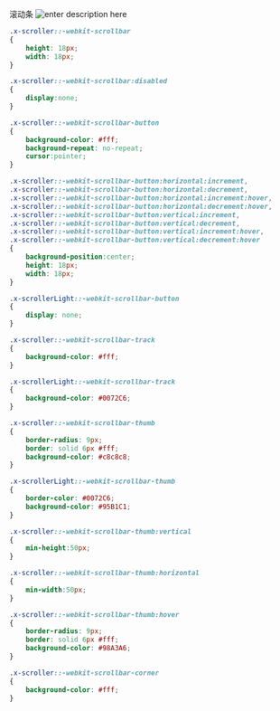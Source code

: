 滚动条
![enter description here][1]
```css
.x-scroller::-webkit-scrollbar
{
    height: 18px;
    width: 18px;
}

.x-scroller::-webkit-scrollbar:disabled
{
    display:none;
}

.x-scroller::-webkit-scrollbar-button
{
    background-color: #fff;
    background-repeat: no-repeat;
    cursor:pointer;
}

.x-scroller::-webkit-scrollbar-button:horizontal:increment,
.x-scroller::-webkit-scrollbar-button:horizontal:decrement,
.x-scroller::-webkit-scrollbar-button:horizontal:increment:hover,
.x-scroller::-webkit-scrollbar-button:horizontal:decrement:hover,
.x-scroller::-webkit-scrollbar-button:vertical:increment,
.x-scroller::-webkit-scrollbar-button:vertical:decrement,
.x-scroller::-webkit-scrollbar-button:vertical:increment:hover,
.x-scroller::-webkit-scrollbar-button:vertical:decrement:hover
{
    background-position:center;
    height: 18px;
    width: 18px;
}

.x-scrollerLight::-webkit-scrollbar-button
{
    display: none;
}

.x-scroller::-webkit-scrollbar-track
{
    background-color: #fff;
}

.x-scrollerLight::-webkit-scrollbar-track
{
    background-color: #0072C6;
}

.x-scroller::-webkit-scrollbar-thumb
{
    border-radius: 9px;
    border: solid 6px #fff;
    background-color: #c8c8c8;
}

.x-scrollerLight::-webkit-scrollbar-thumb
{
    border-color: #0072C6;
    background-color: #95B1C1;
}

.x-scroller::-webkit-scrollbar-thumb:vertical
{
    min-height:50px;
}

.x-scroller::-webkit-scrollbar-thumb:horizontal
{
    min-width:50px;
}

.x-scroller::-webkit-scrollbar-thumb:hover
{
    border-radius: 9px;
    border: solid 6px #fff;
    background-color: #98A3A6;
}

.x-scroller::-webkit-scrollbar-corner
{
    background-color: #fff;
}

```


  [1]: http://xsj.uiban.cn/%E5%B0%8F%E4%B9%A6%E5%8C%A0/%E3%80%90FULL%E3%80%91%E6%9D%8E%E6%99%A8%E7%88%86%E7%AC%91%E4%B8%8A%E6%BC%94%E3%80%8A%E5%AE%9D%E8%B4%9D%E8%AE%A1%E5%88%92%E3%80%8B%E9%97%B9%E4%B9%8C%E9%BE%99%20%E8%82%96%E5%A4%AE%E9%81%AD%E9%81%87%E7%A2%B0%E7%93%B7%E5%BC%BA%E6%8A%A2%E7%94%B5%E9%A3%8E%E6%89%87%E3%80%8A%E5%BC%80%E5%BF%83%E5%89%A7%E4%B9%90%E9%83%A8%E3%80%8B%20%E7%AC%AC7%E6%9C%9F%2020170819%20%5B%E6%B5%99%E6%B1%9F%E5%8D%AB%E8%A7%86%E5%AE%98%E6%96%B9HD%5D_0001.mp4_20170825_234925.887.jpg "【FULL】李晨爆笑上演《宝贝计划》闹乌龙 肖央遭遇碰瓷强抢电风扇《开心剧乐部》 第7期 20170819 [浙江卫视官方HD]_0001.mp4_20170825_234925.887"